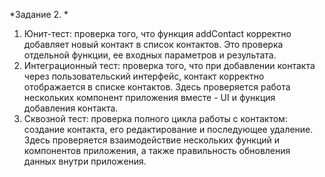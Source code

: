 *Задание 2. *
1. Юнит-тест: проверка того, что функция addContact корректно добавляет новый контакт в список контактов. Это проверка отдельной функции, ее входных параметров и результата.
2. Интеграционный тест: проверка того, что при добавлении контакта через пользовательский интерфейс, контакт корректно отображается в списке контактов. Здесь проверяется работа нескольких компонент приложения вместе - UI и функция добавления контакта.
3. Сквозной тест: проверка полного цикла работы с контактом: создание контакта, его редактирование и последующее удаление. Здесь проверяется взаимодействие нескольких функций и компонентов приложения, а также правильность обновления данных внутри приложения.